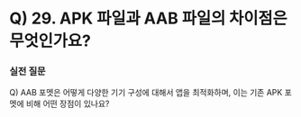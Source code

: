 # Q) 29. APK 파일과 AAB 파일의 차이점은 무엇인가요?







### 실전 질문
Q) AAB 포멧은 어떻게 다양한 기기 구성에 대해서 앱을 최적화하며,
이는 기존 APK 포멧에 비해 어떤 장점이 있나요?
